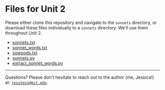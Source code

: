 # Files for Unit 2

Please either clone this repository and navigate to the `sonnets` directory, or
download these files individually to a `sonnets` directory. We'll use them
throughout Unit 2.

* [sonnets.txt](./sonnets/sonnets.txt)
* [sonnet_words.txt](./sonnets/sonnet_words.txt)
* [sowpods.txt](./sonnets/sowpods.txt)
* [sonnets.py](./sonnets/sonnets.py)
* [extract_sonnet_words.py](./sonnets/extract_sonnet_words.py)

---

Questions? Please don't hesitate to reach out to the author (me, Jessica!) at:
<code>jesstess@mit.edu</code>.
